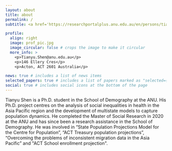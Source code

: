 ```yaml
---
layout: about
title: about
permalink: /
subtitle: <a href='https://researchportalplus.anu.edu.au/en/persons/tianyu-shen'>ANU</a> 

profile:
  align: right
  image: prof_pic.jpg
  image_circular: false # crops the image to make it circular
  more_info: >
    <p>Tianyu.Shen@anu.edu.au</p>
    <p>146 Ellery Cres</p>
    <p>Acton, ACT 2601 Australia</p>

news: true # includes a list of news items
selected_papers: true # includes a list of papers marked as "selected={true}"
social: true # includes social icons at the bottom of the page
---
```


Tianyu Shen is a Ph.D. student in the School of Demography at the ANU. His Ph.D. project centres on the analysis of social inequalities in health in the Asia Pacific region and the development of multistate models to capture population dynamics. He completed the Master of Social Research in 2020 at the ANU and has since been a research assistance in the School of Demography. He was involved in “State Population Projections Model for the Centre for Population”, “ACT Treasury population projections”, “Overcoming the problems of inconsistent migration data in the Asia Pacific” and "ACT School enrollment projection".

<!-- Write your biography here. Tell the world about yourself. Link to your favorite [subreddit](http://reddit.com). You can put a picture in, too. The code is already in, just name your picture `prof_pic.jpg` and put it in the `img/` folder.
# 
# Put your address / P.O. box / other info right below your picture. You can also disable any of these elements by editing `profile` property of the YAML header of your `_pages/about.md`. Edit `_bibliography/papers.bib` and Jekyll will render your [publications page](/al-folio/publications/) automatically.
# 
# Link to your social media connections, too. This theme is set up to use [Font Awesome icons](https://fontawesome.com/) and [Academicons](https://jpswalsh.github.io/academicons/), like the ones below. Add your Facebook, Twitter, LinkedIn, Google Scholar, or just disable all of them.-->
